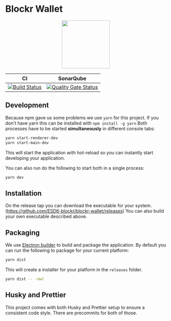 
# Blockr Wallet
<p align="center">
  <img width="150" height="150" src="https://i.imgur.com/kHgOpzd.png">
</p>

<div align="center">
  
|**CI**|**SonarQube**|
|:-:|:-:|
|[![Build Status](https://jenkins.naebers.me/buildStatus/icon?job=Blockr%2Fblockr-wallet%2Fmaster)](https://jenkins.naebers.me/job/Blockr/job/blockr-wallet/job/master/)|[![Quality Gate Status](https://sonarqube.naebers.me/api/project_badges/measure?project=blockr-wallet&metric=alert_status)](https://sonarqube.naebers.me/dashboard?id=blockr-wallet)|
</div>

## Development
Because npm gave us some problems we use `yarn` for this project. If you don't have yarn this can be installed with `npm install -g yarn`
Both processes have to be started **simultaneously** in different console tabs:

```bash
yarn start-renderer-dev
yarn start-main-dev
```

This will start the application with hot-reload so you can instantly start developing your application.

You can also run do the following to start both in a single process:

```bash
yarn dev
```

## Installation
On the release tap you can download the executable for your system. (https://github.com/ESD6-blockr/blockr-wallet/releases) You can also build your own executable described above.

## Packaging
We use [Electron builder](https://www.electron.build/) to build and package the application. By default you can run the following to package for your current platform:

```bash
yarn dist
```

This will create a installer for your platform in the `releases` folder.

```bash
yarn dist -- -mwl
```


## Husky and Prettier
This project comes with both Husky and Prettier setup to ensure a consistent code style.
There are precommits for both of those.
